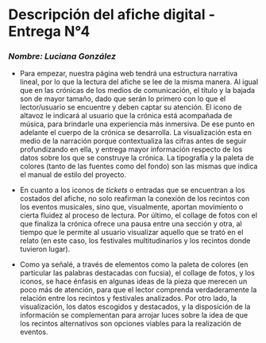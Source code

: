 # Descripción del afiche digital - Entrega N°4

### *Nombre: Luciana González*

- Para empezar, nuestra página web tendrá una estructura narrativa lineal, por lo que la lectura del afiche se lee de la misma manera. Al igual que en las crónicas de los medios de comunicación, el título y la bajada son de mayor tamaño, dado que serán lo primero con lo que el lector/usuario se encuentre y deben captar su atención. El icono de altavoz le indicará al usuario que la crónica está acompañada de música, para brindarle una experiencia más inmersiva. De ese punto en adelante el cuerpo de la crónica se desarrolla. La visualización esta en medio de la narración porque contextualiza las cifras antes de seguir profundizando en ella, y entrega mayor información respecto de los datos sobre los que se construye la crónica. La tipografía y la paleta de colores (tanto de las fuentes como del fondo) son las mismas que indica el manual de estilo del proyecto. 

- En cuanto a los iconos de *tickets* o entradas que se encuentran a los costados del afiche, no solo reafirman la conexión de los recintos con los eventos musicales, sino que, visualmente, aportan movimiento o cierta fluidez al proceso de lectura. 
Por último, el collage de fotos con el que finaliza la crónica ofrece una pausa entre una sección y otra, al tiempo que le permite al usuario visualizar aquello que se trató en el relato (en este caso, los festivales multitudinarios y los recintos donde tuvieron lugar).

- Como ya señalé, a través de elementos como la paleta de colores (en particular las palabras destacadas con fucsia), el collage de fotos, y los iconos, se hace énfasis en algunas ideas de la pieza que merecen un poco más de atención, para que el lector comprenda verdaderamente la relación entre los recintos y festivales analizados. Por otro lado, la visualización, los datos escogidos y destacados, y la disposición de la información se complementan para arrojar luces sobre la idea de que los recintos alternativos son opciones viables para la realización de eventos. 

